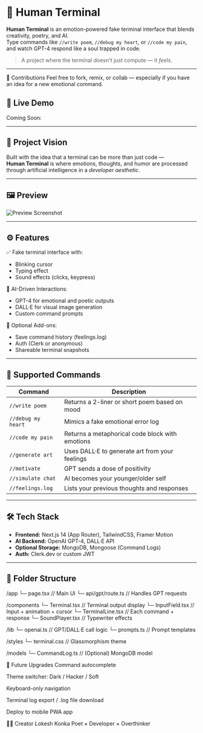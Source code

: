 
# 🧠 Human Terminal

**Human Terminal** is an emotion-powered fake terminal interface that blends creativity, poetry, and AI.  
Type commands like `//write poem`, `//debug my heart`, or `//code my pain`, and watch GPT-4 respond like a soul trapped in code.

> A project where the terminal doesn't just compute — it *feels*.

---
🤝 Contributions
Feel free to fork, remix, or collab — especially if you have an idea for a new emotional command.

## 🌌 Live Demo

Coming Soon:

---

## 🎯 Project Vision

Built with the idea that a terminal can be more than just code —  
**Human Terminal** is where emotions, thoughts, and humor are processed through artificial intelligence in a *developer aesthetic*.

---

## 🖼️ Preview

![Preview Screenshot](./public/demo.png)

---

## ⚙️ Features

✅ Fake terminal interface with:
- Blinking cursor
- Typing effect
- Sound effects (clicks, keypress)

🤖 AI-Driven Interactions:
- GPT-4 for emotional and poetic outputs
- DALL·E for visual image generation
- Custom command prompts

💾 Optional Add-ons:
- Save command history (feelings.log)
- Auth (Clerk or anonymous)
- Shareable terminal snapshots

---

## 🔡 Supported Commands

| Command            | Description                                         |
|--------------------|-----------------------------------------------------|
| `//write poem`     | Returns a 2-liner or short poem based on mood       |
| `//debug my heart` | Mimics a fake emotional error log                   |
| `//code my pain`   | Returns a metaphorical code block with emotions     |
| `//generate art`   | Uses DALL·E to generate art from your feelings      |
| `//motivate`       | GPT sends a dose of positivity                      |
| `//simulate chat`  | AI becomes your younger/older self                  |
| `//feelings.log`   | Lists your previous thoughts and responses          |

---

## 🛠 Tech Stack

- **Frontend:** Next.js 14 (App Router), TailwindCSS, Framer Motion
- **AI Backend:** OpenAI GPT-4, DALL·E API
- **Optional Storage:** MongoDB, Mongoose (Command Logs)
- **Auth:** Clerk.dev or custom JWT

---

## 🧠 Folder Structure

/app
└─ page.tsx // Main UI
└─ api/gpt/route.ts // Handles GPT requests

/components
└─ Terminal.tsx // Terminal output display
└─ InputField.tsx // Input + animation + cursor
└─ TerminalLine.tsx // Each command + response
└─ SoundPlayer.tsx // Typewriter effects

/lib
└─ openai.ts // GPT/DALL·E call logic
└─ prompts.ts // Prompt templates

/styles
└─ terminal.css // Glassmorphism theme

/models
└─ CommandLog.ts // (Optional) MongoDB model



🔮 Future Upgrades
 Command autocomplete

 Theme switcher: Dark / Hacker / Soft

 Keyboard-only navigation

 Terminal log export / .log file download

 Deploy to mobile PWA app




🧑‍💻 Creator
Lokesh Konka
Poet × Developer × Overthinker
